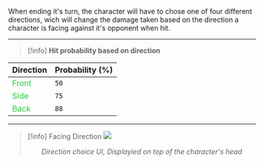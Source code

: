 When ending it's turn, the character will have to chose one of four different directions, wich will change the damage taken based on the direction a character is facing against it's opponent when hit.

---

>[!info] **Hit probability based on direction**
>
| **Direction** | **Probability (%)**    |
| -------- | --- |
| <span style="color:#29cc3c">Front  |   `50`  |
| <span style="color:#29cc3c">Side  |   `75`  |
| <span style="color:#29cc3c">Back  |   `88`  |
>

---

> [!info] Facing Direction
> ![](ff-direction.png)
> <p style="text-align: center; "><i>Direction choice UI, Displayied on top of the character's head</i></p>
> 
